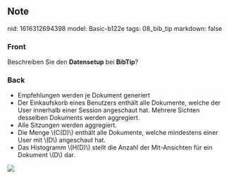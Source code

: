 ## Note
nid: 1616312694398
model: Basic-b122e
tags: 08_bib_tip
markdown: false

### Front
Beschreiben Sie den <b>Datensetup</b> bei <b>BibTip</b>?

### Back
<ul>
  <li>Empfehlungen werden je Dokument generiert
  <li>Der Einkaufskorb eines Benutzers enthält alle Dokumente,
  welche der User innerhalb einer Session angeschaut hat. Mehrere
  Sichten desselben Dokuments werden aggregiert.
  <li>Alle Sitzungen werden aggregiert.
  <li>Die Menge \(C(D)\) enthält alle Dokumente, welche mindestens
  einer User mit \(D\) angeschaut hat.
  <li>Das Histogramm \(H(D)\) stellt die Anzahl der Mit-Ansichten
  für ein Dokument \(D\) dar.
</ul>
<div><img src=
paste-851b20ddc9e4ae00b25a3a0a32c8b7e1d5be0110.jpg></div>
